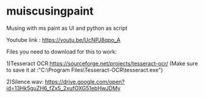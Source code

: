 # muiscusingpaint
Musing with ms paint as UI and python as script

Youtube link : https://youtu.be/UcNPJ8qpo_A


Files you need to download for this to work:



1)Tesseract OCR:https://sourceforge.net/projects/tesseract-ocr/ (Make sure to save it at :"C:\Program Files\Tesseract-OCR\tesseract.exe")


2)Silence.wav: https://drive.google.com/open?id=13Hk5guZH6_fZx5_2xufOXG51ebHwJDMy


